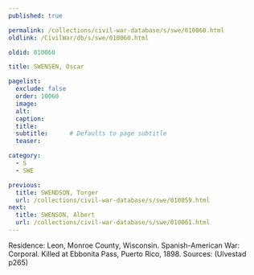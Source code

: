 ```yaml
---
published: true

permalink: /collections/civil-war-database/s/swe/010060.html
oldlink: /CivilWar/db/s/swe/010060.html

oldid: 010060

title: SWENSEN, Oscar

pagelist:
  exclude: false
  order: 10060
  image: 
  alt:
  caption:
  title:
  subtitle:      # Defaults to page subtitle
  teaser:

category: 
  - S 
  - SWE

previous:
  title: SWENDSON, Torger
  url: /collections/civil-war-database/s/swe/010059.html  
next:
  title: SWENSON, Albert
  url: /collections/civil-war-database/s/swe/010061.html   
---
```

Residence: Leon, Monroe County, Wisconsin. Spanish-American War: Corporal. Killed at Ebbonita Pass, Puerto Rico, 1898. Sources: (Ulvestad p265)